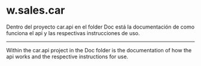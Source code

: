 ﻿# w.sales.car

 Dentro del proyecto car.api en el folder Doc está la documentación de como funciona el api y las respectivas instrucciones de uso.

 ----------------------------------------------------------------------------------------------------------------------------------
 
 Within the car.api project in the Doc folder is the documentation of how the api works and the respective instructions for use.

 
